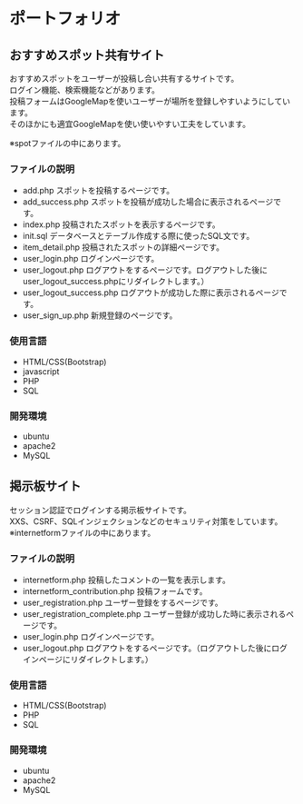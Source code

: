 # ポートフォリオ

## おすすめスポット共有サイト
おすすめスポットをユーザーが投稿し合い共有するサイトです。  
ログイン機能、検索機能などがあります。  
投稿フォームはGoogleMapを使いユーザーが場所を登録しやすいようにしています。  
そのほかにも適宜GoogleMapを使い使いやすい工夫をしています。  

※spotファイルの中にあります。  


### ファイルの説明
   - add.php スポットを投稿するページです。
   - add_success.php スポットを投稿が成功した場合に表示されるページです。
   - index.php 投稿されたスポットを表示するページです。
   - init.sql データベースとテーブル作成する際に使ったSQL文です。
   - item_detail.php 投稿されたスポットの詳細ページです。
   - user_login.php ログインページです。
   - user_logout.php ログアウトをするページです。ログアウトした後にuser_logout_success.phpにリダイレクトします。）
   - user_logout_success.php ログアウトが成功した際に表示されるページです。
   - user_sign_up.php 新規登録のページです。
### 使用言語
  - HTML/CSS(Bootstrap)
  - javascript
  - PHP
  - SQL
### 開発環境
  - ubuntu
  - apache2
  - MySQL



## 掲示板サイト
セッション認証でログインする掲示板サイトです。  
XXS、CSRF、SQLインジェクションなどのセキュリティ対策をしています。  
※internetformファイルの中にあります。  

### ファイルの説明
   - internetform.php 投稿したコメントの一覧を表示します。
   - internetform_contribution.php 投稿フォームです。
   - user_registration.php ユーザー登録をするページです。
   - user_registration_complete.php ユーザー登録が成功した時に表示されるページです。
   - user_login.php ログインページです。
   - user_logout.php ログアウトをするページです。（ログアウトした後にログインページにリダイレクトします。）
### 使用言語
  - HTML/CSS(Bootstrap)
  - PHP
  - SQL
### 開発環境
  - ubuntu
  - apache2
  - MySQL
